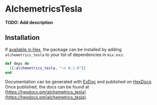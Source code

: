 # AlchemetricsTesla

**TODO: Add description**

## Installation

If [available in Hex](https://hex.pm/docs/publish), the package can be installed
by adding `alchemetrics_tesla` to your list of dependencies in `mix.exs`:

```elixir
def deps do
  [{:alchemetrics_tesla, "~> 0.1.0"}]
end
```

Documentation can be generated with [ExDoc](https://github.com/elixir-lang/ex_doc)
and published on [HexDocs](https://hexdocs.pm). Once published, the docs can
be found at [https://hexdocs.pm/alchemetrics_tesla](https://hexdocs.pm/alchemetrics_tesla).

